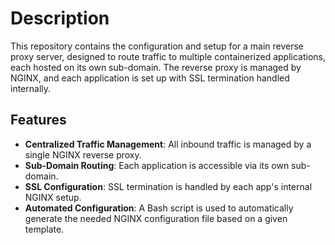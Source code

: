 # Description

This repository contains the configuration and setup for a main reverse proxy server, designed to route traffic to multiple containerized applications, each hosted on its own sub-domain. The reverse proxy is managed by NGINX, and each application is set up with SSL termination handled internally.

## Features

- **Centralized Traffic Management**: All inbound traffic is managed by a single NGINX reverse proxy.
- **Sub-Domain Routing**: Each application is accessible via its own sub-domain.
- **SSL Configuration**: SSL termination is handled by each app's internal NGINX setup.
- **Automated Configuration**: A Bash script is used to automatically generate the needed NGINX configuration file based on a given template.
